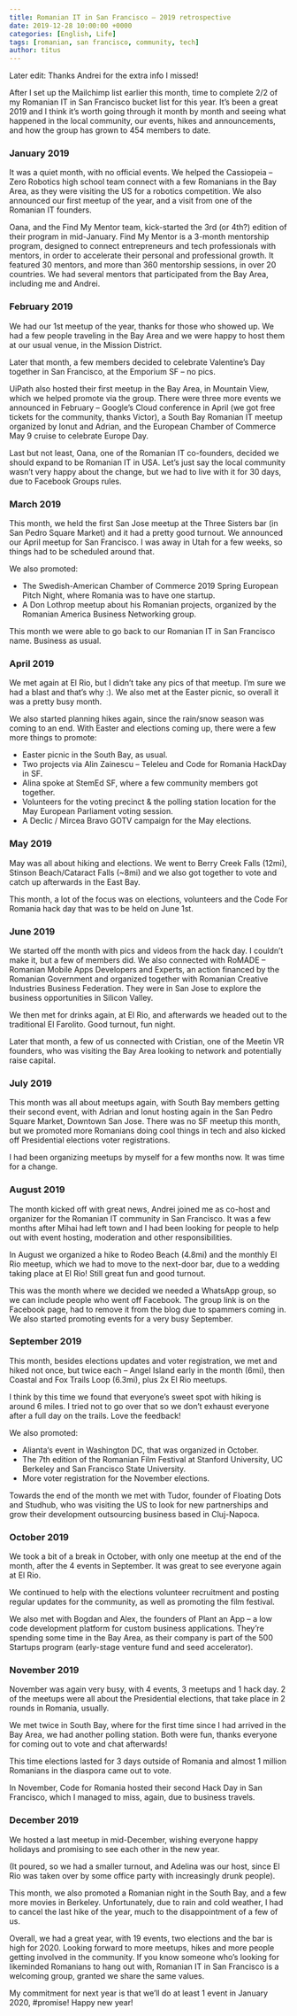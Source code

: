 ```yaml
---
title: Romanian IT in San Francisco – 2019 retrospective
date: 2019-12-28 10:00:00 +0000
categories: [English, Life]
tags: [romanian, san francisco, community, tech]
author: titus
---
```


Later edit: Thanks Andrei for the extra info I missed!

After I set up the Mailchimp list earlier this month, time to complete 2/2 of my Romanian IT in San Francisco bucket list for this year. It’s been a great 2019 and I think it’s worth going through it month by month and seeing what happened in the local community, our events, hikes and announcements, and how the group has grown to 454 members to date.

### January 2019

It was a quiet month, with no official events. We helped the Cassiopeia – Zero Robotics high school team connect with a few Romanians in the Bay Area, as they were visiting the US for a robotics competition. We also announced our first meetup of the year, and a visit from one of the Romanian IT founders.

Oana, and the Find My Mentor team, kick-started the 3rd (or 4th?) edition of their program in mid-January. Find My Mentor is a 3-month mentorship program, designed to connect entrepreneurs and tech professionals with mentors, in order to accelerate their personal and professional growth. It featured 30 mentors, and more than 360 mentorship sessions, in over 20 countries. We had several mentors that participated from the Bay Area, including me and Andrei.

### February 2019

We had our 1st meetup of the year, thanks for those who showed up. We had a few people traveling in the Bay Area and we were happy to host them at our usual venue, in the Mission District.

Later that month, a few members decided to celebrate Valentine’s Day together in San Francisco, at the Emporium SF – no pics.

UiPath also hosted their first meetup in the Bay Area, in Mountain View, which we helped promote via the group. There were three more events we announced in February – Google’s Cloud conference in April (we got free tickets for the community, thanks Victor), a South Bay Romanian IT meetup organized by Ionut and Adrian, and the European Chamber of Commerce May 9 cruise to celebrate Europe Day.

Last but not least, Oana, one of the Romanian IT co-founders, decided we should expand to be Romanian IT in USA. Let’s just say the local community wasn’t very happy about the change, but we had to live with it for 30 days, due to Facebook Groups rules.

### March 2019

This month, we held the first San Jose meetup at the Three Sisters bar (in San Pedro Square Market) and it had a pretty good turnout. We announced our April meetup for San Francisco. I was away in Utah for a few weeks, so things had to be scheduled around that.

We also promoted:

- The Swedish-American Chamber of Commerce 2019 Spring European Pitch Night, where Romania was to have one startup.
- A Don Lothrop meetup about his Romanian projects, organized by the Romanian America Business Networking group.

This month we were able to go back to our Romanian IT in San Francisco name. Business as usual.

### April 2019

We met again at El Rio, but I didn’t take any pics of that meetup. I’m sure we had a blast and that’s why :). We also met at the Easter picnic, so overall it was a pretty busy month.

We also started planning hikes again, since the rain/snow season was coming to an end. With Easter and elections coming up, there were a few more things to promote:

- Easter picnic in the South Bay, as usual.
- Two projects via Alin Zainescu – Teleleu and Code for Romania HackDay in SF.
- Alina spoke at StemEd SF, where a few community members got together.
- Volunteers for the voting precinct & the polling station location for the May European Parliament voting session.
- A Declic / Mircea Bravo GOTV campaign for the May elections.

### May 2019

May was all about hiking and elections. We went to Berry Creek Falls (12mi), Stinson Beach/Cataract Falls (~8mi) and we also got together to vote and catch up afterwards in the East Bay.

This month, a lot of the focus was on elections, volunteers and the Code For Romania hack day that was to be held on June 1st.

### June 2019

We started off the month with pics and videos from the hack day. I couldn’t make it, but a few of members did. We also connected with RoMADE – Romanian Mobile Apps Developers and Experts, an action financed by the Romanian Government and organized together with Romanian Creative Industries Business Federation. They were in San Jose to explore the business opportunities in Silicon Valley.

We then met for drinks again, at El Rio, and afterwards we headed out to the traditional El Farolito. Good turnout, fun night.

Later that month, a few of us connected with Cristian, one of the Meetin VR founders, who was visiting the Bay Area looking to network and potentially raise capital.

### July 2019

This month was all about meetups again, with South Bay members getting their second event, with Adrian and Ionut hosting again in the San Pedro Square Market, Downtown San Jose. There was no SF meetup this month, but we promoted more Romanians doing cool things in tech and also kicked off Presidential elections voter registrations.

I had been organizing meetups by myself for a few months now. It was time for a change.

### August 2019

The month kicked off with great news, Andrei joined me as co-host and organizer for the Romanian IT community in San Francisco. It was a few months after Mihai had left town and I had been looking for people to help out with event hosting, moderation and other responsibilities.

In August we organized a hike to Rodeo Beach (4.8mi) and the monthly El Rio meetup, which we had to move to the next-door bar, due to a wedding taking place at El Rio! Still great fun and good turnout.

This was the month where we decided we needed a WhatsApp group, so we can include people who went off Facebook. The group link is on the Facebook page, had to remove it from the blog due to spammers coming in. We also started promoting events for a very busy September.

### September 2019

This month, besides elections updates and voter registration, we met and hiked not once, but twice each – Angel Island early in the month (6mi), then Coastal and Fox Trails Loop (6.3mi), plus 2x El Rio meetups.

I think by this time we found that everyone’s sweet spot with hiking is around 6 miles. I tried not to go over that so we don’t exhaust everyone after a full day on the trails. Love the feedback!

We also promoted:

- Alianta‘s event in Washington DC, that was organized in October.
- The 7th edition of the Romanian Film Festival at Stanford University, UC Berkeley and San Francisco State University.
- More voter registration for the November elections.

Towards the end of the month we met with Tudor, founder of Floating Dots and Studhub, who was visiting the US to look for new partnerships and grow their development outsourcing business based in Cluj-Napoca.

### October 2019

We took a bit of a break in October, with only one meetup at the end of the month, after the 4 events in September. It was great to see everyone again at El Rio.

We continued to help with the elections volunteer recruitment and posting regular updates for the community, as well as promoting the film festival.

We also met with Bogdan and Alex, the founders of Plant an App – a low code development platform for custom business applications. They’re spending some time in the Bay Area, as their company is part of the 500 Startups program (early-stage venture fund and seed accelerator).

### November 2019

November was again very busy, with 4 events, 3 meetups and 1 hack day. 2 of the meetups were all about the Presidential elections, that take place in 2 rounds in Romania, usually.

We met twice in South Bay, where for the first time since I had arrived in the Bay Area, we had another polling station. Both were fun, thanks everyone for coming out to vote and chat afterwards!

This time elections lasted for 3 days outside of Romania and almost 1 million Romanians in the diaspora came out to vote.

In November, Code for Romania hosted their second Hack Day in San Francisco, which I managed to miss, again, due to business travels.

### December 2019

We hosted a last meetup in mid-December, wishing everyone happy holidays and promising to see each other in the new year.

(It poured, so we had a smaller turnout, and Adelina was our host, since El Rio was taken over by some office party with increasingly drunk people).

This month, we also promoted a Romanian night in the South Bay, and a few more movies in Berkeley. Unfortunately, due to rain and cold weather, I had to cancel the last hike of the year, much to the disappointment of a few of us.

Overall, we had a great year, with 19 events, two elections and the bar is high for 2020. Looking forward to more meetups, hikes and more people getting involved in the community. If you know someone who’s looking for likeminded Romanians to hang out with, Romanian IT in San Francisco is a welcoming group, granted we share the same values.

My commitment for next year is that we’ll do at least 1 event in January 2020, #promise! Happy new year!
